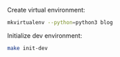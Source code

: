 Create virtual environment:
```bash
mkvirtualenv --python=python3 blog
```

Initialize dev environment:
```bash
make init-dev
```
